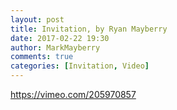 ```yaml
---
layout: post
title: Invitation, by Ryan Mayberry
date: 2017-02-22 19:30
author: MarkMayberry
comments: true
categories: [Invitation, Video]
---
```

https://vimeo.com/205970857
